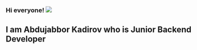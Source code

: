 ### Hi everyone! <img src="https://media.giphy.com/media/RJgP8CvByzQ8fxIp1Q/giphy.gif">

  <h2>I am Abdujabbor Kadirov who is Junior Backend Developer</h2>
  

